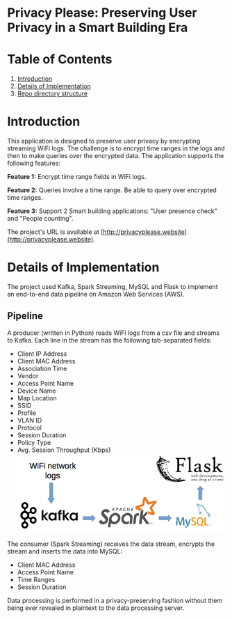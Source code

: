 # Privacy Please: Preserving User Privacy in a Smart Building Era

# Table of Contents
1. [Introduction](README.md#introduction)
2. [Details of Implementation](README.md#details-of-implementation)
3. [Repo directory structure](README.md#repo-directory-structure)

# Introduction
This application is designed to preserve user privacy by encrypting streaming WiFi logs. The challenge is to encrypt time ranges in the logs and then to make queries over the encrypted data. The application supports the following features:

**Feature 1:** Encrypt time range fields in WiFi logs.

**Feature 2:** Queries involve a time range. Be able to query over encrypted time ranges.

**Feature 3:** Support 2 Smart building applications: "User presence check" and "People counting".

The project's URL is available at [http://privacyplease.website](http://privacyplease.website).


# Details of Implementation
The project used Kafka, Spark Streaming, MySQL and Flask to implement an end-to-end data pipeline on Amazon Web Services (AWS).

## Pipeline
A producer (written in Python) reads WiFi logs from a csv file and streams to Kafka. Each line in the stream has the following tab-separated fields:

 - Client IP Address
 - Client MAC Address
 - Association Time
 - Vendor
 - Access Point Name
 - Device Name
 - Map Location
 - SSID
 - Profile
 - VLAN ID
 - Protocol
 - Session Duration
 - Policy Type
 - Avg. Session Throughput (Kbps)
![](images/pipeline.png)

The consumer (Spark Streaming) receives the data stream, encrypts the stream and inserts the data into MySQL:

 - Client MAC Address
 - Access Point Name
 - Time Ranges
 - Session Duration

Data processing is performed in a privacy-preserving fashion without them being ever revealed in plaintext to the data processing server.

